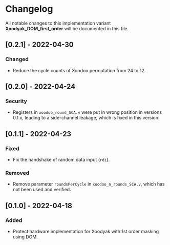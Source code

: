 # Changelog

All notable changes to this implementation variant **Xoodyak_DOM_first_order** will be documented in this file.

## [0.2.1] - 2022-04-30

### Changed

- Reduce the cycle counts of Xoodoo permutation from 24 to 12.

## [0.2.0] - 2022-04-24

### Security

- Registers in `xoodoo_round_SCA.v` were put in wrong position in versions 0.1.x, leading to a side-channel leakage, which is fixed in this version.  

## [0.1.1] - 2022-04-23

### Fixed

- Fix the handshake of random data input (`rdi`).

### Removed

- Remove parameter `roundsPerCycle` in `xoodoo_n_rounds_SCA.v`, which has not been used and verified.

## [0.1.0] - 2022-04-18

### Added

- Protect hardware implementation for Xoodyak with 1st order masking using DOM.